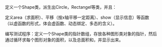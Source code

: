 定义一个Shape类，派生出Circle，Rectangel等类，并且：

定义area（求面积）、平移（按x轴平移一定距离）、show（显示信息）等函数（以虚函数的形式，体会虚函数、动态绑定、多态的含义）。

编写测试程序：定义一个Shape类的指针数组，存放各种图形类对象的指针，然后通过循环求每个图形对象的面积，以及总面积和，并显示出来。

